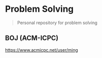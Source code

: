 # Problem Solving

> Personal repository for problem solving

## BOJ (ACM-ICPC)
https://www.acmicpc.net/user/ming
